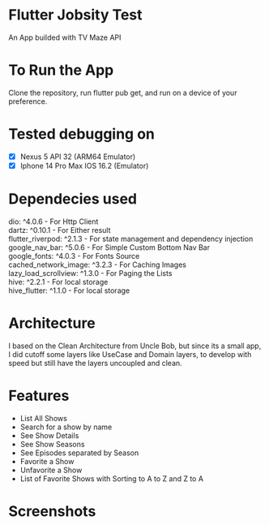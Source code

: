 # Flutter Jobsity Test

 An App builded with TV Maze API

# To Run the App

 Clone the repository, run flutter pub get, and run on a device of your preference.

# Tested debugging on

- [x] Nexus 5 API 32 (ARM64 Emulator)
- [x] Iphone 14 Pro Max IOS 16.2 (Emulator)

# Dependecies used

 dio: ^4.0.6 - For Http Client  
 dartz: ^0.10.1 - For Either result  
 flutter_riverpod: ^2.1.3 - For state management and dependency injection  
 google_nav_bar: ^5.0.6 - For Simple Custom Bottom Nav Bar  
 google_fonts: ^4.0.3 - For Fonts Source  
 cached_network_image: ^3.2.3 - For Caching Images  
 lazy_load_scrollview: ^1.3.0 - For Paging the Lists  
 hive: ^2.2.1 - For local storage  
 hive_flutter: ^1.1.0 - For local storage  

# Architecture

 I based on the Clean Architecture from Uncle Bob, but since its a small app, I did cutoff some layers like UseCase and Domain layers, to develop with speed but still have the layers uncoupled and clean.
# Features

 - List All Shows
 - Search for a show by name
 - See Show Details
 - See Show Seasons
 - See Episodes separated by Season
 - Favorite a Show
 - Unfavorite a Show
 - List of Favorite Shows with Sorting to A to Z and Z to A

# Screenshots

